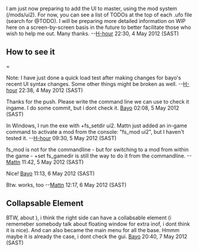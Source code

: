 I am just now preparing to add the UI to master, using the mod system
(/mods/ui2). For now, you can see a list of TODOs at the top of each
.ufo file (search for @TODO). I will be preparing more detailed
information on WIP here on a screen-by-screen basis in the future to
better facilitate those who wish to help me out. Many thanks.
--[H-hour](User:H-hour "wikilink") 22:30, 4 May 2012 (SAST)

## How to see it

=

Note: I have just done a quick load test after making changes for bayo's
recent UI syntax changes. Some other things might be broken as well.
--[H-hour](User:H-hour "wikilink") 22:38, 4 May 2012 (SAST)


Thanks for the push. Please write the command line we can use to check
it ingame. I do some commit, but i dont check it.
[Bayo](User:Bayo "wikilink") 02:08, 5 May 2012 (SAST)


In Windows, I run the exe with +fs_setdir ui2. Mattn just added an
in-game command to activate a mod from the console: "fs_mod ui2", but I
haven't tested it. --[H-hour](User:H-hour "wikilink") 09:30, 5 May 2012
(SAST)


fs_mod is not for the commandline - but for switching to a mod from
within the game - +set fs_gamedir is still the way to do it from the
commandline. --[Mattn](User:Mattn "wikilink") 11:42, 5 May 2012 (SAST)


Nice! [Bayo](User:Bayo "wikilink") 11:13, 6 May 2012 (SAST)


Btw. works, too --[Mattn](User:Mattn "wikilink") 12:17, 6 May 2012
(SAST)

## Collapsable Element

BTW, about ), i think the right side can have a collabsable element (i
rememeber somebody talk about floating window for extra inof, i dont
think it is nice). And can also became the main menu for all the base.
Hmmm maybe it is already the case, i dont check the gui.
[Bayo](User:Bayo "wikilink") 20:40, 7 May 2012 (SAST)